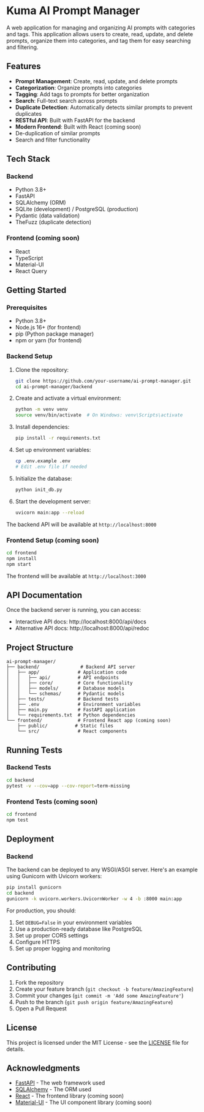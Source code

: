 # Kuma AI Prompt Manager

A web application for managing and organizing AI prompts with categories and tags. This application allows users to create, read, update, and delete prompts, organize them into categories, and tag them for easy searching and filtering.

## Features

- **Prompt Management**: Create, read, update, and delete prompts
- **Categorization**: Organize prompts into categories
- **Tagging**: Add tags to prompts for better organization
- **Search**: Full-text search across prompts
- **Duplicate Detection**: Automatically detects similar prompts to prevent duplicates
- **RESTful API**: Built with FastAPI for the backend
- **Modern Frontend**: Built with React (coming soon)
- De-duplication of similar prompts
- Search and filter functionality

## Tech Stack

### Backend
- Python 3.8+
- FastAPI
- SQLAlchemy (ORM)
- SQLite (development) / PostgreSQL (production)
- Pydantic (data validation)
- TheFuzz (duplicate detection)

### Frontend (coming soon)
- React
- TypeScript
- Material-UI
- React Query

## Getting Started

### Prerequisites

- Python 3.8+
- Node.js 16+ (for frontend)
- pip (Python package manager)
- npm or yarn (for frontend)

### Backend Setup

1. Clone the repository:
   ```bash
   git clone https://github.com/your-username/ai-prompt-manager.git
   cd ai-prompt-manager/backend
   ```

2. Create and activate a virtual environment:
   ```bash
   python -m venv venv
   source venv/bin/activate  # On Windows: venv\Scripts\activate
   ```

3. Install dependencies:
   ```bash
   pip install -r requirements.txt
   ```

4. Set up environment variables:
   ```bash
   cp .env.example .env
   # Edit .env file if needed
   ```

5. Initialize the database:
   ```bash
   python init_db.py
   ```

6. Start the development server:
   ```bash
   uvicorn main:app --reload
   ```

The backend API will be available at `http://localhost:8000`

### Frontend Setup (coming soon)

```bash
cd frontend
npm install
npm start
```

The frontend will be available at `http://localhost:3000`

## API Documentation

Once the backend server is running, you can access:

- Interactive API docs: http://localhost:8000/api/docs
- Alternative API docs: http://localhost:8000/api/redoc

## Project Structure

```
ai-prompt-manager/
├── backend/               # Backend API server
│   ├── app/              # Application code
│   │   ├── api/          # API endpoints
│   │   ├── core/         # Core functionality
│   │   ├── models/       # Database models
│   │   └── schemas/      # Pydantic models
│   ├── tests/            # Backend tests
│   ├── .env              # Environment variables
│   ├── main.py           # FastAPI application
│   └── requirements.txt  # Python dependencies
└── frontend/             # Frontend React app (coming soon)
    ├── public/          # Static files
    └── src/              # React components
```

## Running Tests

### Backend Tests

```bash
cd backend
pytest -v --cov=app --cov-report=term-missing
```

### Frontend Tests (coming soon)

```bash
cd frontend
npm test
```

## Deployment

### Backend

The backend can be deployed to any WSGI/ASGI server. Here's an example using Gunicorn with Uvicorn workers:

```bash
pip install gunicorn
cd backend
gunicorn -k uvicorn.workers.UvicornWorker -w 4 -b :8000 main:app
```

For production, you should:
1. Set `DEBUG=False` in your environment variables
2. Use a production-ready database like PostgreSQL
3. Set up proper CORS settings
4. Configure HTTPS
5. Set up proper logging and monitoring

## Contributing

1. Fork the repository
2. Create your feature branch (`git checkout -b feature/AmazingFeature`)
3. Commit your changes (`git commit -m 'Add some AmazingFeature'`)
4. Push to the branch (`git push origin feature/AmazingFeature`)
5. Open a Pull Request

## License

This project is licensed under the MIT License - see the [LICENSE](LICENSE) file for details.

## Acknowledgments

- [FastAPI](https://fastapi.tiangolo.com/) - The web framework used
- [SQLAlchemy](https://www.sqlalchemy.org/) - The ORM used
- [React](https://reactjs.org/) - The frontend library (coming soon)
- [Material-UI](https://material-ui.com/) - The UI component library (coming soon)
